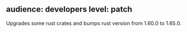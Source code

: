 audience: developers
level: patch
---
Upgrades some rust crates and bumps rust version from 1.60.0 to 1.65.0.
